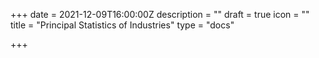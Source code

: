 +++
date = 2021-12-09T16:00:00Z
description = ""
draft = true
icon = ""
title = "Principal Statistics of Industries"
type = "docs"

+++
